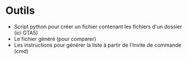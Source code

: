# Outils
* Script python pour créer un fichier contenant les fichiers d'un dossier (ici GTA5)
* Le fichier généré (pour comparer)
* Les instructions pour générer la liste à partir de l'Invite de commande (cmd)
